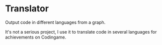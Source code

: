 # Translator

Output code in different languages from a graph.

It's not a serious project, I use it to translate code in several languages for achievements on Codingame.
